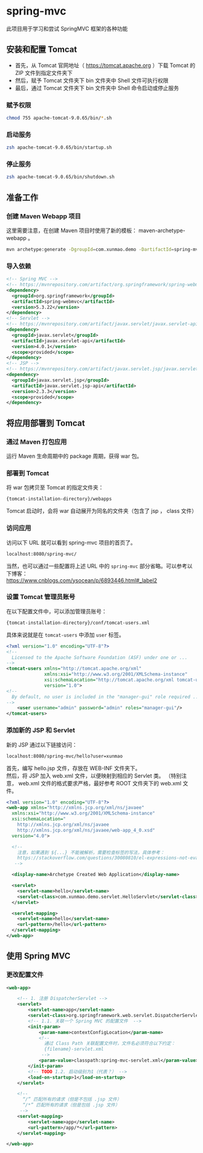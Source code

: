 # spring-mvc

此项目用于学习和尝试 SpringMVC 框架的各种功能

## 安装和配置 Tomcat

- 首先，从 Tomcat 官网地址（ https://tomcat.apache.org ）下载 Tomcat 的 ZIP 文件到指定文件夹下
- 然后，赋予 Tomcat 文件夹下 bin 文件夹中 Shell 文件可执行权限
- 最后，通过 Tomcat 文件夹下 bin 文件夹中 Shell 命令启动或停止服务

### 赋予权限

```zsh
chmod 755 apache-tomcat-9.0.65/bin/*.sh
```

### 启动服务

```zsh
zsh apache-tomcat-9.0.65/bin/startup.sh
```

### 停止服务

```zsh
zsh apache-tomcat-9.0.65/bin/shutdown.sh
```

## 准备工作

### 创建 Maven Webapp 项目

这里需要注意，在创建 Maven 项目时使用了新的模板： maven-archetype-webapp 。

```sh
mvn archetype:generate -DgroupId=com.xunmao.demo -DartifactId=spring-mvc -DarchetypeGroupId=org.apache.maven.archetypes -DarchetypeArtifactId=maven-archetype-webapp -DarchetypeVersion=1.4 -DinteractiveMode=false
```

### 导入依赖

```xml
<!-- Spring MVC -->
<!-- https://mvnrepository.com/artifact/org.springframework/spring-webmvc -->
<dependency>
  <groupId>org.springframework</groupId>
  <artifactId>spring-webmvc</artifactId>
  <version>5.3.22</version>
</dependency>
<!-- Servlet -->
<!-- https://mvnrepository.com/artifact/javax.servlet/javax.servlet-api -->
<dependency>
  <groupId>javax.servlet</groupId>
  <artifactId>javax.servlet-api</artifactId>
  <version>4.0.1</version>
  <scope>provided</scope>
</dependency>
<!-- JSP -->
<!-- https://mvnrepository.com/artifact/javax.servlet.jsp/javax.servlet.jsp-api -->
<dependency>
  <groupId>javax.servlet.jsp</groupId>
  <artifactId>javax.servlet.jsp-api</artifactId>
  <version>2.3.3</version>
  <scope>provided</scope>
</dependency>
```

## 将应用部署到 Tomcat

### 通过 Maven 打包应用

运行 Maven 生命周期中的 package 周期，获得 war 包。

### 部署到 Tomcat

将 war 包拷贝至 Tomcat 的指定文件夹：

```
{tomcat-installation-directory}/webapps
```

Tomcat 启动时，会将 war 自动展开为同名的文件夹（包含了 jsp ， class 文件）

### 访问应用

访问以下 URL 就可以看到 spring-mvc 项目的首页了。

```
localhost:8080/spring-mvc/
```

当然，也可以通过一些配置将上述 URL 中的 `spring-mvc` 部分省略。可以参考以下博客：  
https://www.cnblogs.com/ysocean/p/6893446.html#_label2

### 设置 Tomcat 管理员账号

在以下配置文件中，可以添加管理员账号：

```
{tomcat-installation-directory}/conf/tomcat-users.xml
```

具体来说就是在 `tomcat-users` 中添加 `user` 标签。

```xml
<?xml version="1.0" encoding="UTF-8"?>
<!--
  Licensed to the Apache Software Foundation (ASF) under one or ...
-->
<tomcat-users xmlns="http://tomcat.apache.org/xml"
              xmlns:xsi="http://www.w3.org/2001/XMLSchema-instance"
              xsi:schemaLocation="http://tomcat.apache.org/xml tomcat-users.xsd"
              version="1.0">
<!--
  By default, no user is included in the "manager-gui" role required ...
-->
    <user username="admin" password="admin" roles="manager-gui"/>
</tomcat-users>
```

### 添加新的 JSP 和 Servlet

新的 JSP 通过以下链接访问：

```
localhost:8080/spring-mvc/hello?user=xunmao
```

首先，编写 hello.jsp 文件，存放在 WEB-INF 文件夹下。  
然后，将 JSP 加入 web.xml 文件，以便映射到相应的 Servlet 类。
（特别注意， web.xml 文件的格式要求严格，最好参考 ROOT 文件夹下的 web.xml 文件。

```xml
<?xml version="1.0" encoding="UTF-8"?>
<web-app xmlns="http://xmlns.jcp.org/xml/ns/javaee"
  xmlns:xsi="http://www.w3.org/2001/XMLSchema-instance"
  xsi:schemaLocation="
    http://xmlns.jcp.org/xml/ns/javaee
    http://xmlns.jcp.org/xml/ns/javaee/web-app_4_0.xsd"
  version="4.0">

  <!-- 
    注意，如果遇到 ${...} 不能被解析，需要检查标签的写法，具体参考：
    https://stackoverflow.com/questions/30080810/el-expressions-not-evaluated-in-jsp
   -->

  <display-name>Archetype Created Web Application</display-name>

  <servlet>
    <servlet-name>hello</servlet-name>
    <servlet-class>com.xunmao.demo.servlet.HelloServlet</servlet-class>
  </servlet>

  <servlet-mapping>
    <servlet-name>hello</servlet-name>
    <url-pattern>/hello</url-pattern>
  </servlet-mapping>
</web-app>
```

## 使用 Spring MVC

### 更改配置文件

```xml
<web-app>

    <!-- 1. 注册 DispatcherServlet -->
    <servlet>
        <servlet-name>app</servlet-name>
        <servlet-class>org.springframework.web.servlet.DispatcherServlet</servlet-class>
        <!-- 1.1. 关联一个 Spring MVC 的配置文件  -->
        <init-param>
            <param-name>contextConfigLocation</param-name>
            <!-- 
              通过 Class Path 关联配置文件时，文件名必须符合以下约定：
              {filename}-servlet.xml
             -->
            <param-value>classpath:spring-mvc-servlet.xml</param-value>
        </init-param>
        <!-- TODO 1.2. 启动级别为1（代表？） -->
        <load-on-startup>1</load-on-startup>
    </servlet>

    <!-- 
      “/” 匹配所有的请求（但是不包括 .jsp 文件）
      “/*” 匹配所有的请求（但是包括 .jsp 文件）
     -->
    <servlet-mapping>
        <servlet-name>app</servlet-name>
        <url-pattern>/app/*</url-pattern>
    </servlet-mapping>

</web-app>
```